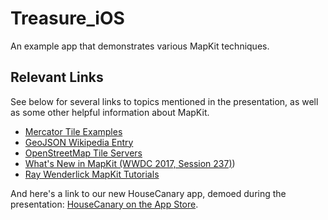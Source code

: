 # Treasure_iOS
An example app that demonstrates various MapKit techniques. 

## Relevant Links
See below for several links to topics mentioned in the presentation, as well as some other helpful information about MapKit.

* [Mercator Tile Examples](http://www.maptiler.org/google-maps-coordinates-tile-bounds-projection/)
* [GeoJSON Wikipedia Entry](https://en.wikipedia.org/wiki/GeoJSON)
* [OpenStreetMap Tile Servers](https://wiki.openstreetmap.org/wiki/Tile_servers)
* [What's New in MapKit (WWDC 2017, Session 237)](https://developer.apple.com/videos/play/wwdc2017/237/))
* [Ray Wenderlick MapKit Tutorials](https://www.raywenderlich.com/tag/mapkit)

And here's a link to our new HouseCanary app, demoed during the presentation: [HouseCanary on the App Store](https://itunes.apple.com/us/app/housecanary/id1289334446?mt=8).
